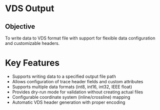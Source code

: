 # VDS Output

## Objective

To write data to VDS format file with support for flexible data configuration and customizable headers.

# Key Features

- Supports writing data to a specified output file path
- Allows configuration of trace header fields and custom attributes
- Supports multiple data formats (int8, int16, int32, IEEE float)
- Provides dry-run mode for validation without creating actual files
- Configurable coordinate system (inline/crossline) mapping
- Automatic VDS header generation with proper encoding
